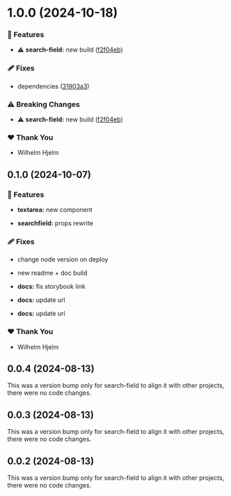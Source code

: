 # 1.0.0 (2024-10-18)

### 🚀 Features

- ⚠️  **search-field:** new build ([f2f04eb](https://github.com/migrationsverket/midas/commit/f2f04eb))

### 🩹 Fixes

- dependencies ([31903a3](https://github.com/migrationsverket/midas/commit/31903a3))

### ⚠️  Breaking Changes

- ⚠️  **search-field:** new build ([f2f04eb](https://github.com/migrationsverket/midas/commit/f2f04eb))

### ❤️  Thank You

- Wilhelm Hjelm

## 0.1.0 (2024-10-07)


### 🚀 Features

- **textarea:** new component

- **searchfield:** props rewrite


### 🩹 Fixes

- change node version on deploy

- new readme + doc build

- **docs:** fix storybook link

- **docs:** update url

- **docs:** update url


### ❤️  Thank You

- Wilhelm Hjelm

## 0.0.4 (2024-08-13)

This was a version bump only for search-field to align it with other projects, there were no code changes.

## 0.0.3 (2024-08-13)

This was a version bump only for search-field to align it with other projects, there were no code changes.

## 0.0.2 (2024-08-13)

This was a version bump only for search-field to align it with other projects, there were no code changes.